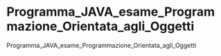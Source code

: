 # Programma_JAVA_esame_Programmazione_Orientata_agli_Oggetti
Programma_JAVA_esame_Programmazione_Orientata_agli_Oggetti
